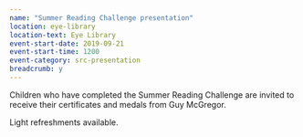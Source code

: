 ```yaml
---
name: "Summer Reading Challenge presentation"
location: eye-library
location-text: Eye Library
event-start-date: 2019-09-21
event-start-time: 1200
event-category: src-presentation
breadcrumb: y
---
```


Children who have completed the Summer Reading Challenge are invited to receive their certificates and medals from Guy McGregor.

Light refreshments available.
